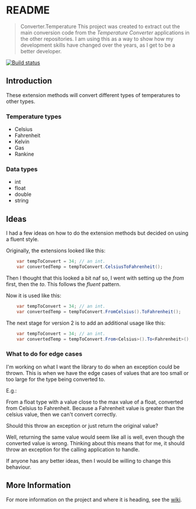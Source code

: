 # README

> Converter.Temperature
> This project was created to extract out the main conversion code from the *Temperature Converter* applications in the other repositories.
> I am using this as a way to show how my development skills have changed over the years, as I get to be a better developer.

[![Build status](https://daeerprojects.visualstudio.com/Converter.Temperature/_apis/build/status/Converter.Temperature)](https://daeerprojects.visualstudio.com/Converter.Temperature/_build/latest?definitionId=8)

## Introduction

These extension methods will convert different types of temperatures to other types.

### Temperature types

* Celsius
* Fahrenheit
* Kelvin
* Gas
* Rankine

### Data types

* int
* float
* double
* string

## Ideas

I had a few ideas on how to do the extension methods but decided on using a fluent style.

Originally, the extensions looked like this:

``` csharp
    var tempToConvert = 34; // an int.
    var convertedTemp = tempToConvert.CelsiusToFahrenheit();
```

Then I thought that this looked a bit naf so, I went with setting up the *from* first, then the *to*.  This follows the *fluent* pattern.

Now it is used like this:

``` csharp
    var tempToConvert = 34; // an int.
    var convertedTemp = tempToConvert.FromCelsius().ToFahrenheit();
```

The next stage for version 2 is to add an additional usage like this:

```csharp
    var tempToConvert = 34; // an int.
    var convertedTemp = tempToConvert.From<Celsius>().To<Fahrenheit>();
```

### What to do for edge cases

I'm working on what I want the library to do when an exception could be thrown.  This is when we have the edge cases of values that are too small or too large for the type being converted to.

E.g.:

From a float type with a value close to the max value of a float, converted from Celsius to Fahrenheit.  Because a Fahrenheit value is greater than the celsius value, then we can't convert correctly.

Should this throw an exception or just return the original value?

Well, returning the same value would seem like all is well, even though the converted value is wrong.  Thinking about this means that for me, it should throw an exception for the calling application to handle.

If anyone has any better ideas, then I would be willing to change this behaviour.

## More Information

For more information on the project and where it is heading, see the [wiki](https://github.com/daeer73/Converter.Temperature/wiki).
